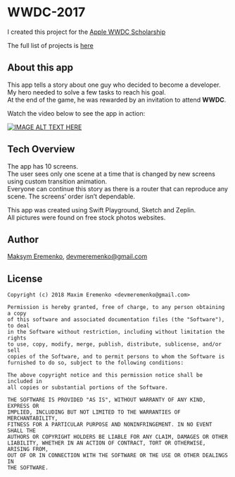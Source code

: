 # WWDC-2017

I created this project for the [Apple WWDC Scholarship](https://developer.apple.com/wwdc/scholarships/)

The full list of projects is [here](https://github.com/wwdc/2017)

## **About this app**</br>
This app tells a story about one guy who decided to become a developer. </br>
My hero needed to solve a few tasks to reach his goal.</br> 
At the end of the game, he was rewarded by an invitation to attend **WWDC**.

Watch the video below to see the app in action:

[![IMAGE ALT TEXT HERE](https://img.youtube.com/vi/B7LpHhujz4U/0.jpg)](https://www.youtube.com/watch?v=B7LpHhujz4U)

## **Tech Overview**
The app has 10 screens.</br> 
The user sees only one scene at a time that is changed by new screens using custom transition animation.</br>Everyone can continue this story as there is a router that can reproduce any scene. The screens’ order isn’t dependable.

This app was created using Swift Playground, Sketch and Zeplin.</br>All pictures were found on free stock photos websites.

## Author

[Maksym Eremenko](https://www.linkedin.com/in/maxim-eremenko/), devmeremenko@gmail.com

## License
```
Copyright (c) 2018 Maxim Eremenko <devmeremenko@gmail.com>

Permission is hereby granted, free of charge, to any person obtaining a copy
of this software and associated documentation files (the "Software"), to deal
in the Software without restriction, including without limitation the rights
to use, copy, modify, merge, publish, distribute, sublicense, and/or sell
copies of the Software, and to permit persons to whom the Software is
furnished to do so, subject to the following conditions:

The above copyright notice and this permission notice shall be included in
all copies or substantial portions of the Software.

THE SOFTWARE IS PROVIDED "AS IS", WITHOUT WARRANTY OF ANY KIND, EXPRESS OR
IMPLIED, INCLUDING BUT NOT LIMITED TO THE WARRANTIES OF MERCHANTABILITY,
FITNESS FOR A PARTICULAR PURPOSE AND NONINFRINGEMENT. IN NO EVENT SHALL THE
AUTHORS OR COPYRIGHT HOLDERS BE LIABLE FOR ANY CLAIM, DAMAGES OR OTHER
LIABILITY, WHETHER IN AN ACTION OF CONTRACT, TORT OR OTHERWISE, ARISING FROM,
OUT OF OR IN CONNECTION WITH THE SOFTWARE OR THE USE OR OTHER DEALINGS IN
THE SOFTWARE.
```

